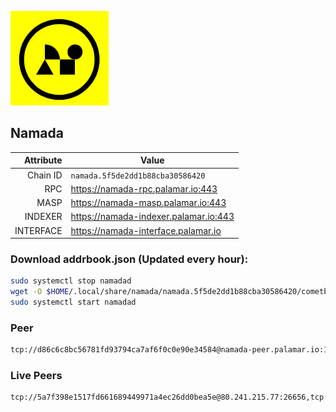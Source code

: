 ![Logo](https://raw.githubusercontent.com/Pa1amar/mainnets/refs/heads/main/namada/logo.png)
## Namada
| Attribute | Value |
|----------:|-------|
| Chain ID         | `namada.5f5de2dd1b88cba30586420` |
| RPC  | https://namada-rpc.palamar.io:443 |
| MASP  | https://namada-masp.palamar.io:443 |
| INDEXER | https://namada-indexer.palamar.io:443 |
| INTERFACE | https://namada-interface.palamar.io |

### Download addrbook.json (Updated every hour):
```bash
sudo systemctl stop namadad
wget -O $HOME/.local/share/namada/namada.5f5de2dd1b88cba30586420/cometbft/config/addrbook.json https://storage.palamar.io/mainnet/namada/addrbook.json
sudo systemctl start namadad
```
### Peer
```bash
tcp://d86c6c8bc56781fd93794ca7af6f0c0e90e34584@namada-peer.palamar.io:16656
```

































































### Live Peers
```
tcp://5a7f398e1517fd661689449971a4ec26dd0bea5e@80.241.215.77:26656,tcp://35bea1f9d7a2f34ac093ae361c6876b328d8cf20@172.161.145.12:26656,tcp://f599bec873183d371ae22f89195d3ced22dda2f3@46.4.29.231:5000,tcp://e461529f0cfc2520dbad23d402906924fef602f9@65.109.26.242:26656,tcp://cfd83ad8f226102c97a1221b696e0bc221b132f3@148.251.192.140:26656,tcp://86238829d64fe2fa5b4337ca90926f9ec56445f2@193.35.57.185:36656,tcp://20d302d5cf8e85ef8c9f8c38d0c5e87d5f3620a6@34.13.128.48:26656,tcp://645f6ab7910801304cd264b129030c848243ca6b@142.132.194.124:19904,tcp://ebc272824924ea1a27ea3183dd0b9ba713494f83@185.16.39.158:26656,tcp://9e0f76eee46179456c0754c686aea2258030ab54@212.83.33.148:26603,tcp://4fc1398cb721afd3e73a00281b13d5fec0ce7566@138.201.221.23:26656,tcp://1cb0c9813db48396b31976443a1cd88b73e0fb05@95.216.78.215:26656,tcp://04affb50117ef548cbf7d1ddb1e6416dec0645ae@65.108.75.179:14656
```

